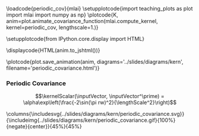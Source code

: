\loadcode{periodic_cov}{mlai}
\setupplotcode{import teaching_plots as plot
import mlai
import numpy as np}
\plotcode{K, anim=plot.animate_covariance_function(mlai.compute_kernel, 
                                         kernel=periodic_cov, lengthscale=1.)}

\setupplotcode{from IPython.core.display import HTML}

\displaycode{HTML(anim.to_jshtml())}

\plotcode{plot.save_animation(anim, 
                    diagrams='../slides/diagrams/kern', 
				    filename='periodic_covariance.html')}


### Periodic Covariance

$$\kernelScalar(\inputVector, \inputVector^\prime) = \alpha\exp\left(\frac{-2\sin(\pi rw)^2}{\lengthScale^2}\right)$$

<!--\columns{
\includesvg{../slides/diagrams/kern/periodic_covariance.svg}
}{
\includehtml{../slides/diagrams/kern/periodic_covariance.html}{512}{384}
}{50%}{50%}-->

\columns{\includesvg{../slides/diagrams/kern/periodic_covariance.svg}}{\includeimg{../slides/diagrams/kern/periodic_covariance.gif}{100%}{negate}{center}}{45%}{45%}
